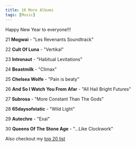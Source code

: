 ```yaml
---
title: 10 More Albums
tags: [Music]
---
```


Happy New Year to everyone!!!

21 **Mogwai** - "Les Revenants Soundtrack"

22 **Cult Of Luna** - "Vertikal"

23 **Intronaut** - "Habitual Levitations"

24 **Beastmilk** - "Climax"

25 **Chelsea Wolfe** - "Pain is beaty"

26 **And So I Watch You From Afar** - "All Hail Bright Futures"

27 **Subrosa** - "More Constant Than The Gods"

28 **65daysofstatic** - "Wild Light"

29 **Autechre** - "Exai"

30 **Queens Of The Stone Age** - "...Like Clockwork"

Also checkout my [top 20 list](http://sger.me/The-Top-20-Albums-Of-2013)




